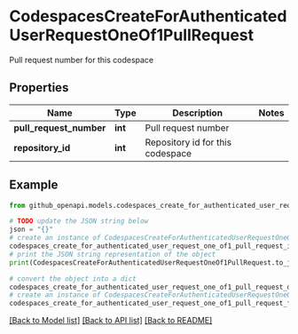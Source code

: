 # CodespacesCreateForAuthenticatedUserRequestOneOf1PullRequest

Pull request number for this codespace

## Properties

Name | Type | Description | Notes
------------ | ------------- | ------------- | -------------
**pull_request_number** | **int** | Pull request number | 
**repository_id** | **int** | Repository id for this codespace | 

## Example

```python
from github_openapi.models.codespaces_create_for_authenticated_user_request_one_of1_pull_request import CodespacesCreateForAuthenticatedUserRequestOneOf1PullRequest

# TODO update the JSON string below
json = "{}"
# create an instance of CodespacesCreateForAuthenticatedUserRequestOneOf1PullRequest from a JSON string
codespaces_create_for_authenticated_user_request_one_of1_pull_request_instance = CodespacesCreateForAuthenticatedUserRequestOneOf1PullRequest.from_json(json)
# print the JSON string representation of the object
print(CodespacesCreateForAuthenticatedUserRequestOneOf1PullRequest.to_json())

# convert the object into a dict
codespaces_create_for_authenticated_user_request_one_of1_pull_request_dict = codespaces_create_for_authenticated_user_request_one_of1_pull_request_instance.to_dict()
# create an instance of CodespacesCreateForAuthenticatedUserRequestOneOf1PullRequest from a dict
codespaces_create_for_authenticated_user_request_one_of1_pull_request_from_dict = CodespacesCreateForAuthenticatedUserRequestOneOf1PullRequest.from_dict(codespaces_create_for_authenticated_user_request_one_of1_pull_request_dict)
```
[[Back to Model list]](../README.md#documentation-for-models) [[Back to API list]](../README.md#documentation-for-api-endpoints) [[Back to README]](../README.md)


